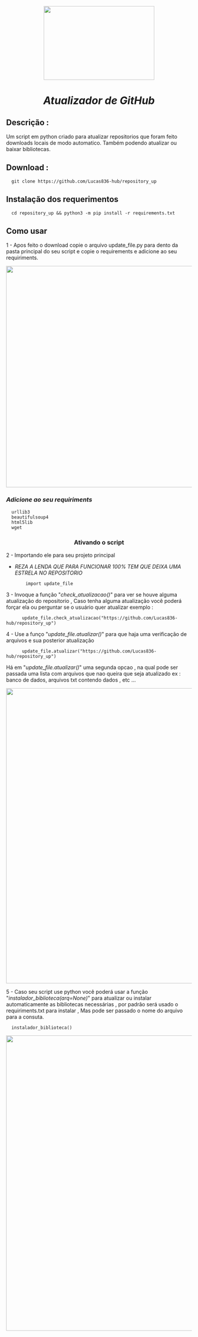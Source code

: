 <div align="center">
<img src="https://user-images.githubusercontent.com/70550900/216854624-4e8bf5fc-0330-43b7-acee-27476aefb00a.jpg" width="300px" height="200px" />
</div>

# <div align="center"> *Atualizador de GitHub*  </div>

## Descrição :
Um script em python criado para atualizar repositorios que foram feito downloads locais de modo automatico.
Também podendo atualizar ou baixar bibliotecas.

## Download :
      git clone https://github.com/Lucas836-hub/repository_up

## Instalação dos requerimentos
      cd repository_up && python3 -m pip install -r requirements.txt

## Como usar 
1 - Apos feito o download copie o arquivo update_file.py para dento da pasta principal do seu script e copie o requirements e adicione ao seu requiriments.

<div align="center">
<img src="https://user-images.githubusercontent.com/70550900/216851610-158213ef-9973-4bf1-9e44-07a153ed5095.png" width="600px" " />
</div>

### *Adicione ao seu requiriments*

      urllib3
      beautifulsoup4
      html5lib
      wget

### <div align="center"> Ativando o script </div>

2 - Importando ele para seu projeto principal 

* *REZA A LENDA QUE PARA FUNCIONAR 100% TEM QUE DEIXA UMA ESTRELA NO REPOSITORIO*
                                                                                                                                
          import update_file 
     
3 - Invoque a função "*check_atualizacao()*" para ver se houve alguma atualização do repositorio , Caso tenha alguma atualização você poderá forçar ela ou perguntar se o usuário quer atualizar  exemplo :
                                       
          update_file.check_atualizacao("https://github.com/Lucas836-hub/repository_up")
                                                                                       
4 - Use a funço "*update_file.atualizar()*" para que haja uma verificação de arquivos e sua posterior atualização
                                          
          update_file.atualizar("https://github.com/Lucas836-hub/repository_up")
                                                                               
Há em "*update_file.atualizar()*" uma segunda opcao , na qual pode ser passada uma lista com arquivos que nao queira que seja atualizado 
ex : banco de dados, arquivos txt contendo dados , etc ...

                               

<div align="center">
<img src="https://user-images.githubusercontent.com/70550900/216852887-c45997b2-5283-4b59-9b36-929687d5e4c1.png" width="800px" " />
</div>

5 - Caso seu script use python você poderá usar a função "*instalador_biblioteca(arq=None)*" para atualizar ou instalar automaticamente 
as bibliotecas necessárias , por padrão será usado o requiriments.txt para instalar , Mas pode ser passado o nome do arquivo para a consuta.

      instalador_biblioteca()

<div align="center">
<img src="https://user-images.githubusercontent.com/70550900/230794762-11cb8f80-054f-4f30-8dc0-219459ae9b73.png" width="800px" " />
</div>
